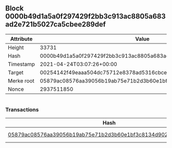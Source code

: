 ## Block 0000b49d1a5a0f297429f2bb3c913ac8805a683ad2e721b5027ca5cbee289def

Attribute | Value
--- | ---
Height | 33731
Hash | 0000b49d1a5a0f297429f2bb3c913ac8805a683ad2e721b5027ca5cbee289def
Timestamp | 2021-04-24T03:07:26+00:00
Target | 00254142f49eaaa504dc75712e8378ad5316cbcead634704b3734b6271167cc4
Merke root | 05879ac08576aa39056b19ab75e71b2d3b60e1bf3c8134d9026376f37c8af12e
Nonce | 2937511850

```

```

### Transactions

Hash | Amount
--- | ---
[05879ac08576aa39056b19ab75e71b2d3b60e1bf3c8134d9026376f37c8af12e](05879ac08576aa39056b19ab75e71b2d3b60e1bf3c8134d9026376f37c8af12e.md) | 10.00000000 SKEPTI 

